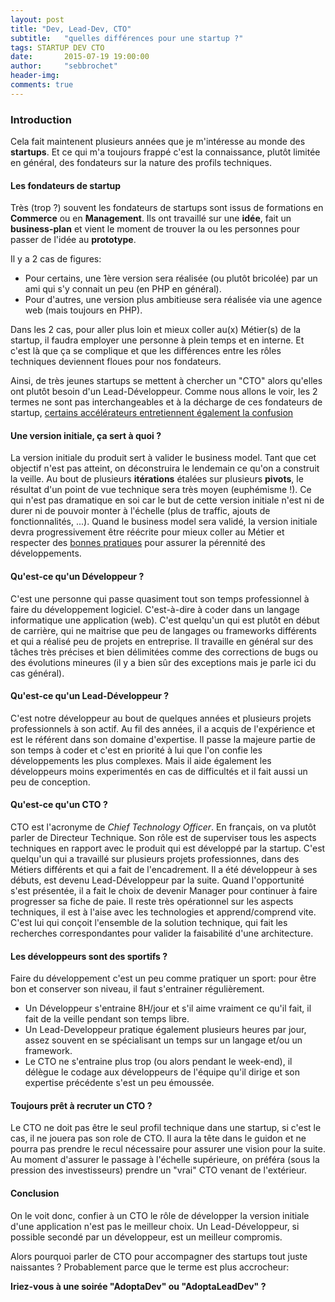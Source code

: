 ```yaml
---
layout: post
title: "Dev, Lead-Dev, CTO"
subtitle:   "quelles différences pour une startup ?"
tags: STARTUP DEV CTO
date:       2015-07-19 19:00:00
author:     "sebbrochet"
header-img:
comments: true
---
```


### Introduction

Cela fait maintenent plusieurs années que je m'intéresse au monde des **startups**.
Et ce qui m'a toujours frappé c'est la connaissance, plutôt limitée en général, des fondateurs sur la nature des profils techniques.

#### Les fondateurs de startup

Très (trop ?) souvent les fondateurs de startups sont issus de formations en **Commerce** ou en **Management**.
Ils ont travaillé sur une **idée**, fait un **business-plan** et vient le moment de trouver la ou les personnes pour passer de l'idée au **prototype**.

Il y a 2 cas de figures:

* Pour certains, une 1ère version sera réalisée (ou plutôt bricolée) par un ami qui s'y connait un peu (en PHP en général).
* Pour d'autres, une version plus ambitieuse sera réalisée via une agence web (mais toujours en PHP).

Dans les 2 cas, pour aller plus loin et mieux coller au(x) Métier(s) de la startup, il faudra employer une personne à plein temps et en interne.
Et c'est là que ça se complique et que les différences entre les rôles techniques deviennent floues pour nos fondateurs.

Ainsi, de très jeunes startups se mettent à chercher un "CTO" alors qu'elles ont plutôt besoin d'un Lead-Développeur.
Comme nous allons le voir, les 2 termes ne sont pas interchangeables et à la décharge de ces fondateurs de startup, [certains accélérateurs entretiennent également la confusion](http://yeswecrowd.co/adopt-a-cto/)

#### Une version initiale, ça sert à quoi ?

La version initiale du produit sert à valider le business model.
Tant que cet objectif n'est pas atteint, on déconstruira le lendemain ce qu'on a construit la veille.
Au bout de plusieurs **itérations** étalées sur plusieurs **pivots**, le résultat d'un point de vue technique sera très moyen (euphémisme !).
Ce qui n'est pas dramatique en soi car le but de cette version initiale n'est ni de durer ni de pouvoir monter à l'échelle (plus de traffic, ajouts de fonctionnalités, ...).
Quand le business model sera validé, la version initiale devra progressivement être réécrite pour mieux coller au Métier et respecter des [bonnes pratiques](https://portail.greyc.fr/sites/default/files/documentation/developpement/bonnes-pratiques.pdf) pour assurer la pérennité des développements.

#### Qu'est-ce qu'un Développeur ?

C'est une personne qui passe quasiment tout son temps professionnel à faire du développement logiciel.
C'est-à-dire à coder dans un langage informatique une application (web).
C'est quelqu'un qui est plutôt en début de carrière, qui ne maitrise que peu de langages ou frameworks différents et qui a réalisé peu de projets en entreprise.
Il travaille en général sur des tâches très précises et bien délimitées comme des corrections de bugs ou des évolutions mineures (il y a bien sûr des exceptions mais je parle ici du cas général).

#### Qu'est-ce qu'un Lead-Développeur ?

C'est notre développeur au bout de quelques années et plusieurs projets professionnels à son actif.
Au fil des années, il a acquis de l'expérience et est le référent dans son domaine d'expertise.
Il passe la majeure partie de son temps à coder et c'est en priorité à lui que l'on confie les développements les plus complexes.
Mais il aide également les développeurs moins experimentés en cas de difficultés et il fait aussi un peu de conception.

#### Qu'est-ce qu'un CTO ?

CTO est l'acronyme de *Chief Technology Officer*. En français, on va plutôt parler de Directeur Technique.
Son rôle est de superviser tous les aspects techniques en rapport avec le produit qui est développé par la startup.
C'est quelqu'un qui a travaillé sur plusieurs projets professionnes, dans des Métiers différents et qui a fait de l'encadrement.
Il a été développeur à ses débuts, est devenu Lead-Développeur par la suite.
Quand l'opportunité s'est présentée, il a fait le choix de devenir Manager pour continuer à faire progresser sa fiche de paie.
Il reste très opérationnel sur les aspects techniques, il est à l'aise avec les technologies et apprend/comprend vite.
C'est lui qui conçoit l'ensemble de la solution technique, qui fait les recherches correspondantes pour valider la faisabilité d'une architecture.

#### Les développeurs sont des sportifs ?

Faire du développement c'est un peu comme pratiquer un sport: pour être bon et conserver son niveau, il faut s'entrainer régulièrement.

* Un Développeur s'entraine 8H/jour et s'il aime vraiment ce qu'il fait, il fait de la veille pendant son temps libre.
* Un Lead-Developpeur pratique également plusieurs heures par jour, assez souvent en se spécialisant un temps sur un langage et/ou un framework.
* Le CTO ne s'entraine plus trop (ou alors pendant le week-end), il délègue le codage aux développeurs de l'équipe qu'il dirige et son expertise précédente s'est un peu émoussée.
    
#### Toujours prêt à recruter un CTO ?

Le CTO ne doit pas être le seul profil technique dans une startup, si c'est le cas, il ne jouera pas son role de CTO.
Il aura la tête dans le guidon et ne pourra pas prendre le recul nécessaire pour assurer une vision pour la suite.
Au moment d'assurer le passage à l'échelle supérieure, on préféra (sous la pression des investisseurs) prendre un "vrai" CTO venant de l'extérieur.

#### Conclusion

On le voit donc, confier à un CTO le rôle de développer la version initiale d'une application n'est pas le meilleur choix.
Un Lead-Développeur, si possible secondé par un développeur, est un meilleur compromis.

Alors pourquoi parler de CTO pour accompagner des startups tout juste naissantes ?
Probablement parce que le terme est plus accrocheur:

**Iriez-vous à une soirée "AdoptaDev" ou "AdoptaLeadDev" ?**